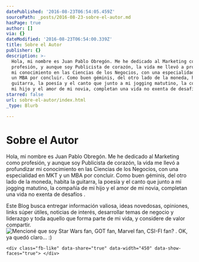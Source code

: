 ```yaml
---
datePublished: '2016-08-23T06:54:05.459Z'
sourcePath: _posts/2016-08-23-sobre-el-autor.md
hasPage: true
author: []
via: {}
dateModified: '2016-08-23T06:54:00.339Z'
title: Sobre el Autor
publisher: {}
description: >-
  Hola, mi nombre es Juan Pablo Obregón. Me he dedicado al Marketing como
  profesión, y aunque soy Publicista de corazón, la vida me llevó a profundizar
  mi conocimiento en las Ciencias de los Negocios, con una especialidad en MKT y
  un MBA por concluir. Como buen géminis, del otro lado de la moneda, habita la
  guitarra, la poesía y el canto que junto a mi jogging matutino, la compañía de
  mi hijo y el amor de mi novia, completan una vida no exenta de desafíos .
starred: false
url: sobre-el-autor/index.html
_type: Blurb

---
```

# Sobre el Autor

Hola, mi nombre es Juan Pablo Obregón. Me he dedicado al Marketing como profesión, y aunque soy Publicista de corazón, la vida me llevó a profundizar mi conocimiento en las Ciencias de los Negocios, con una especialidad en MKT y un MBA por concluir. Como buen géminis, del otro lado de la moneda, habita la guitarra, la poesía y el canto que junto a mi jogging matutino, la compañía de mi hijo y el amor de mi novia, completan una vida no exenta de desafíos .

Este Blog busca entregar información valiosa, ideas novedosas, opiniones, links súper útiles, noticias de interés, desarrollar temas de negocio y liderazgo y toda aquello que forma parte de mi vida, y considere de valor compartir.
![Mencioné que soy Star Wars fan, GOT fan, Marvel fan, CSI-FI fan? . OK, ya quedó claro... :)](https://the-grid-user-content.s3-us-west-2.amazonaws.com/98607184-140f-4209-ab79-84b25c66f722.jpg)

    <div class="fb-like" data-share="true" data-width="450" data-show-faces="true"> </div>